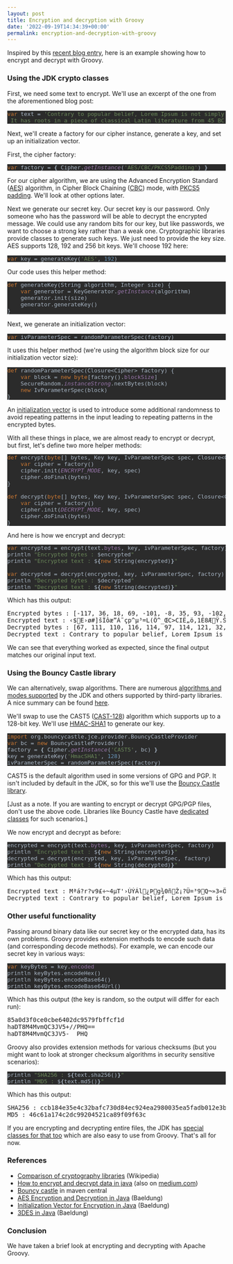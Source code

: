 ```yaml
---
layout: post
title: Encryption and decryption with Groovy
date: '2022-09-19T14:34:39+00:00'
permalink: encryption-and-decryption-with-groovy
---
```

<p>Inspired by this <a href="https://asyncq.com/how-to-encrypt-and-decrypt-data-in-java" target="_blank">recent blog entry</a>, here is an example showing how to encrypt and decrypt with Groovy.</p>

<h3>Using the JDK crypto classes</h3>

<p>First, we need some text to encrypt. We'll use an excerpt of the one from the aforementioned blog post:</p><pre style="background-color:#2b2b2b;color:#a9b7c6;font-family:'JetBrains Mono',monospace;font-size:9.6pt;"><span style="color:#cc7832;">var </span>text = <span style="color:#6a8759;">'Contrary to popular belief, Lorem Ipsum is not simply random text.</span><span style="color:#cc7832;">\<br></span><span style="color:#6a8759;"> It has roots in a piece of classical Latin literature from 45 BC, making it over 2000 years old.'<br></span></pre><p>Next, we'll create a factory for our cipher instance, generate a key, and set up an initialization vector.</p><p>First, the cipher factory:</p><pre style="background-color:#2b2b2b;color:#a9b7c6;font-family:'JetBrains Mono',monospace;font-size:9.6pt;"><span style="color:#cc7832;">var </span>factory = <span style="font-weight:bold;">{ </span>Cipher.<span style="color:#9876aa;font-style:italic;">getInstance</span>(<span style="color:#6a8759;">'AES/CBC/PKCS5Padding'</span>) <span style="font-weight:bold;">}</span><br></pre><p>For our cipher algorithm, we are using the Advanced Encryption Standard (<a href="https://en.wikipedia.org/wiki/Advanced_Encryption_Standard" target="_blank">AES</a>) algorithm, in Cipher Block Chaining (<a href="https://www.highgo.ca/2019/08/08/the-difference-in-five-modes-in-the-aes-encryption-algorithm/" target="_blank">CBC</a>) mode, with <a href="https://en.wikipedia.org/wiki/Padding_(cryptography)#PKCS#5_and_PKCS#7" target="_blank">PKCS5 padding</a>. We'll look at other options later.</p><p>Next we generate our secret key. Our secret key is our password. Only someone who has the password will be able to decrypt the encrypted message. We could use any random bits for our key, but like passwords, we want to choose a strong key rather than a weak one. Cryptographic libraries provide classes to generate such keys. We just need to provide the key size. AES supports 128, 192 and 256 bit keys. We'll choose 192 here:</p><pre style="background-color:#2b2b2b;color:#a9b7c6;font-family:'JetBrains Mono',monospace;font-size:9.6pt;"><span style="color:#cc7832;">var </span>key = generateKey(<span style="color:#6a8759;">'AES'</span>, <span style="color:#6897bb;">192</span>)<br></pre><p>Our code uses this helper method:<br></p><pre style="background-color:#2b2b2b;color:#a9b7c6;font-family:'JetBrains Mono',monospace;font-size:9.6pt;"><span style="color:#cc7832;">def </span>generateKey(String algorithm, Integer size) {<br>    <span style="color:#cc7832;">var </span>generator = KeyGenerator.<span style="color:#9876aa;font-style:italic;">getInstance</span>(algorithm)<br>    generator.init(size)<br>    generator.generateKey()<br>}<br></pre><p>Next, we generate an initialization vector:<br></p><pre style="background-color:#2b2b2b;color:#a9b7c6;font-family:'JetBrains Mono',monospace;font-size:9.6pt;"><span style="color:#cc7832;">var </span>ivParameterSpec = randomParameterSpec(factory)<br></pre><p>It uses this helper method (we're using the algorithm block size for our initialization vector size):</p><pre style="background-color:#2b2b2b;color:#a9b7c6;font-family:'JetBrains Mono',monospace;font-size:9.6pt;"><span style="color:#cc7832;">def </span>randomParameterSpec(Closure&lt;Cipher&gt; factory) {<br>    <span style="color:#cc7832;">var </span>block = <span style="color:#cc7832;">new byte</span>[factory().<span style="color:#9876aa;">blockSize</span>]<br>    SecureRandom.<span style="color:#9876aa;font-style:italic;">instanceStrong</span>.nextBytes(block)<br>    <span style="color:#cc7832;">new </span>IvParameterSpec(block)<br>}<br></pre><p>An&nbsp;<a href="https://en.wikipedia.org/wiki/Initialization_vector" target="_blank" style="background-color: rgb(255, 255, 255);">initialization vector</a>&nbsp;is used to introduce some additional randomness to avoid repeating patterns in the input leading to repeating patterns in the encrypted bytes.<br></p><div>With all these things in place, we are almost ready to encrypt or decrypt, but first, let's define two more helper methods:</div><div><pre style="background-color:#2b2b2b;color:#a9b7c6;font-family:'JetBrains Mono',monospace;font-size:9.6pt;"><span style="color:#cc7832;">def </span>encrypt(<span style="color:#cc7832;">byte</span>[] bytes, Key key, IvParameterSpec spec, Closure&lt;Cipher&gt; factory) {<br>    <span style="color:#cc7832;">var </span>cipher = factory()<br>    cipher.init(<span style="color:#9876aa;font-style:italic;">ENCRYPT_MODE</span>, key, spec)<br>    cipher.doFinal(bytes)<br>}<br><br><span style="color:#cc7832;">def </span>decrypt(<span style="color:#cc7832;">byte</span>[] bytes, Key key, IvParameterSpec spec, Closure&lt;Cipher&gt; factory) {<br>    <span style="color:#cc7832;">var </span>cipher = factory()<br>    cipher.init(<span style="color:#9876aa;font-style:italic;">DECRYPT_MODE</span>, key, spec)<br>    cipher.doFinal(bytes)<br>}<br></pre></div><div>And here is how we encrypt and decrypt:</div><div><pre style="background-color:#2b2b2b;color:#a9b7c6;font-family:'JetBrains Mono',monospace;font-size:9.6pt;"><span style="color:#cc7832;">var </span>encrypted = encrypt(text.<span style="color:#9876aa;">bytes</span>, key, ivParameterSpec, factory)<br>println <span style="color:#6a8759;">"Encrypted bytes : </span>$encrypted<span style="color:#6a8759;">"<br></span>println <span style="color:#6a8759;">"Encrypted text : </span>$<span style="font-weight:bold;">{</span><span style="color:#cc7832;">new </span>String(encrypted)<span style="font-weight:bold;">}</span><span style="color:#6a8759;">"<br></span><span style="color:#6a8759;"><br></span><span style="color:#cc7832;">var </span>decrypted = decrypt(encrypted, key, ivParameterSpec, factory)<br>println <span style="color:#6a8759;">"Decrypted bytes : </span>$decrypted<span style="color:#6a8759;">"<br></span>println <span style="color:#6a8759;">"Decrypted text : </span>$<span style="font-weight:bold;">{</span><span style="color:#cc7832;">new </span>String(decrypted)<span style="font-weight:bold;">}</span><span style="color:#6a8759;">"</span></pre></div>
<p>Which has this output:</p>
<pre>Encrypted bytes : [-117, 36, 18, 69, -101, -8, 35, 93, -102, -49, -12, ..., -19, -100]
Encrypted text : ‹$E›ø#]šÏôæ”Á˜çp^µ³=L(Ö^_ŒC&gt;CIË„ö,1É8ÆŸ.Š?vßG,Èw‰å¼zÜf&gt;?µ›D¹éÆk€	°˜2êÔ}í©àhl$&gt;?¹¡Kå3ÔO?±&amp;…êî¶Ê–¾°®q®à—0ú‘ÔhO&lt;H¦ç®Ç”ÈhAëjó QPyƒy6Ä¤*´un¼ï¯m¨´ÙjeJtëº\ó6ÆªKªœíœ
Decrypted bytes : [67, 111, 110, 116, 114, 97, 114, 121, 32, 116, 111, 32, ..., 100, 46]
Decrypted text : Contrary to popular belief, Lorem Ipsum is not simply random text. It has roots in a piece of classical Latin literature from 45 BC, making it over 2000 years old.
</pre>
<p>We can see that everything worked as expected, since the final output matches our original input text.</p>

<h3>Using the Bouncy Castle library</h3>

<p>We can alternatively, swap algorithms. There are numerous <a href="https://docs.oracle.com/en/java/javase/11/docs/api/java.base/javax/crypto/Cipher.html" target="_blank">algorithms and modes supported</a> by the JDK and others supported by third-party libraries. A nice summary can be found <a href="https://en.wikipedia.org/wiki/Comparison_of_cryptography_libraries" target="_blank">here</a>.</p>
<p>We'll swap to use the CAST5 (<a href="https://en.wikipedia.org/wiki/CAST-128" target="_blank">CAST-128</a>) algorithm which supports up to a 128-bit key. We'll use <a href="https://en.wikipedia.org/w/index.php?title=HMAC-SHA1" target="_blank">HMAC-SHA1</a> to generate our key.</p><pre style="background-color:#2b2b2b;color:#a9b7c6;font-family:'JetBrains Mono',monospace;font-size:9.6pt;"><span style="color:#cc7832;">import </span>org.bouncycastle.jce.provider.BouncyCastleProvider<br><span style="color:#cc7832;">var </span>bc = <span style="color:#cc7832;">new </span>BouncyCastleProvider()<br>factory = <span style="font-weight:bold;">{ </span>Cipher.<span style="color:#9876aa;font-style:italic;">getInstance</span>(<span style="color:#6a8759;">'CAST5'</span>, bc) <span style="font-weight:bold;">}<br></span>key = generateKey(<span style="color:#6a8759;">'HmacSHA1'</span>, <span style="color:#6897bb;">128</span>)<br>ivParameterSpec = randomParameterSpec(factory)<br></pre><p>CAST5 is the default algorithm used in some versions of GPG and PGP. It isn't included by default in the JDK, so for this we'll use the <a href="https://www.bouncycastle.org/java.html" target="_blank">Bouncy Castle library</a>.</p><p>[Just as a note. If you are wanting to encrypt or decrypt GPG/PGP files, don't use the above code. Libraries like Bouncy Castle have <a href="https://www.bouncycastle.org/docs/pgdocs1.8on/index.html" target="_blank">dedicated classes</a> for such scenarios.]</p><p>We now encrypt and decrypt as before:</p><pre style="background-color:#2b2b2b;color:#a9b7c6;font-family:'JetBrains Mono',monospace;font-size:9.6pt;">encrypted = encrypt(text.<span style="color:#9876aa;">bytes</span>, key, ivParameterSpec, factory)<br>println <span style="color:#6a8759;">"Encrypted text : </span>$<span style="font-weight:bold;">{</span><span style="color:#cc7832;">new </span>String(encrypted)<span style="font-weight:bold;">}</span><span style="color:#6a8759;">"<br></span>decrypted = decrypt(encrypted, key, ivParameterSpec, factory)<br>println <span style="color:#6a8759;">"Decrypted text : </span>$<span style="font-weight:bold;">{</span><span style="color:#cc7832;">new </span>String(decrypted)<span style="font-weight:bold;">}</span><span style="color:#6a8759;">"<br></span></pre>
<p>Which has this output:</p>
<pre>Encrypted text : Mªá?r?v9£÷~4µT'›ÙÝÁl¿Þg¾0ñŽ¡?Ü=³9Q¬»3«ÖÁ¡µ ¾@4÷`FñÙŠfø7¥#›v¤Í–‰¼Ü¢ƒE6ôŽTÙlæÏz&gt;o?àL›¡¢z1nÖo9]šOÔ¼SÔOÍ#Ý7LœÀî}ó5m%q•»l%/AWT´¢zH#tì†±l¶£—Œ«©wˆÃ®&gt;®Ü6ër-E
Decrypted text : Contrary to popular belief, Lorem Ipsum is not simply random text. It has roots in a piece of classical Latin literature from 45 BC, making it over 2000 years old.
</pre>

<h3>Other useful functionality</h3>
<p>Passing around binary data like our secret key or the encrypted data, has its own problems. Groovy provides extension methods to encode such data (and corresponding decode methods). For example, we can encode our secret key in various ways:</p><pre style="background-color:#2b2b2b;color:#a9b7c6;font-family:'JetBrains Mono',monospace;font-size:9.6pt;"><span style="color:#cc7832;">var </span>keyBytes = key.<span style="color:#9876aa;">encoded<br></span>println keyBytes.encodeHex()<br>println keyBytes.encodeBase64()<br>println keyBytes.encodeBase64Url()<br></pre><p>Which has this output (the key is random, so the output will differ for each run):</p>

<pre>85a0d3f0ce0cbe6402dc9579fbffcf1d
haDT8M4MvmQC3JV5+//PHQ==
haDT8M4MvmQC3JV5-__PHQ
</pre>

<p>Groovy also provides extension methods for various checksums (but you might want to look at stronger checksum algorithms in security sensitive scenarios):</p><pre style="background-color:#2b2b2b;color:#a9b7c6;font-family:'JetBrains Mono',monospace;font-size:9.6pt;">println <span style="color:#6a8759;">"SHA256 : </span>$<span style="font-weight:bold;">{</span>text.sha256()<span style="font-weight:bold;">}</span><span style="color:#6a8759;">"<br></span>println <span style="color:#6a8759;">"MD5 : </span>$<span style="font-weight:bold;">{</span>text.md5()<span style="font-weight:bold;">}</span><span style="color:#6a8759;">"<br></span></pre><p>Which has this output:</p>

<pre>SHA256 : ccb184e35e4c32bafc730d84ec924ea2980035ea5fadb012e3b2b31abf4323c9
MD5 : 46c61a174c2dc99204521ca89f09f63c
</pre>
<p>If you are encrypting and decrypting entire files, the JDK has <a href="https://www.baeldung.com/java-cipher-input-output-stream" target="_blank">special classes for that too</a> which are also easy to use from Groovy. That's all for now.</p>

<h3>References</h3>

<ul><li><a href="https://en.wikipedia.org/wiki/Comparison_of_cryptography_libraries" target="_blank">Comparison of cryptography libraries</a>&nbsp;(Wikipedia)</li><li><a href="https://asyncq.com/how-to-encrypt-and-decrypt-data-in-java" target="_blank">How to encrypt and decrypt data in java</a>&nbsp;(also on <a href="https://i-sammy.medium.com/how-to-encrypt-and-decrypt-data-in-java-de41be237422" target="_blank">medium.com</a>)</li><li><a href="https://mvnrepository.com/artifact/org.bouncycastle/bcprov-jdk18on/1.71.1" target="_blank">Bouncy castle</a> in maven central</li><li><a href="https://www.baeldung.com/java-aes-encryption-decryption" target="_blank">AES Encryption and Decryption&nbsp;in Java</a> (Baeldung)</li><li><a href="https://www.baeldung.com/java-encryption-iv" target="_blank">Initialization Vector for Encryption in Java</a> (Baeldung)</li><li><a href="https://www.baeldung.com/java-3des" target="_blank">3DES in Java</a> (Baeldung)<br></li></ul>


<h3>Conclusion</h3>

<p>We have taken a brief look at encrypting and decrypting with Apache Groovy.</p>
